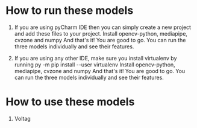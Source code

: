 # How to run these models
1. If you are using pyCharm IDE then you can simply create a new project and add these files to your project. 
Install opencv-python, mediapipe, cvzone and numpy
And that's it! You are good to go. You can run the three models individually and see their features.

2. If you are using any other IDE, make sure you install virtualenv by running
  py -m pip install --user virtualenv
Install opencv-python, mediapipe, cvzone and numpy
And that's it! You are good to go. You can run the three models individually and see their features.

# How to use these models
1. Voltag

